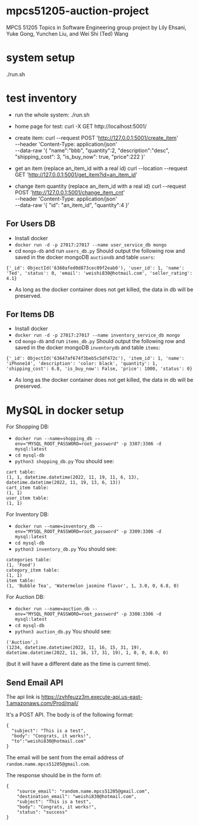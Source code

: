 # mpcs51205-auction-project

MPCS 51205 Topics in Software Engineering group project by Lily Ehsani, Yuke Gong, Yunchen Liu, and Wei Shi (Ted) Wang

# system setup

./run.sh

# test inventory

- run the whole system:
  ./run.sh

- home page for test:
  curl -X GET http://localhost:5001/

- create item:
  curl --request POST 'http://127.0.0.1:5001/create_item' \
  --header 'Content-Type: application/json' \
  --data-raw '{
  "name":"bbb",
  "quantity":2,
  "description":"desc",
  "shipping_cost": 3,
  "is_buy_now": true,
  "price":222
  }'

- get an item (replace an_item_id with a real id)
  curl --location --request GET 'http://127.0.0.1:5001/get_item?id=an_item_id'

- change item quantity (replace an_item_id with a real id)
  curl --request POST 'http://127.0.0.1:5001/change_item_cnt' \
  --header 'Content-Type: application/json' \
  --data-raw '{
  "id": "an_item_id",
  "quantity":4
  }'

## For Users DB

- Install docker
- `docker run -d -p 27017:27017 --name user_service_db mongo`
- cd `mongo-db` and run `users_db.py`
  Should output the following row and saved in the docker mongoDB `auctiondb` and table `users`:

```
{'_id': ObjectId('6360afed0d873cec09f2eab0'), 'user_id': 1, 'name': 'Ted', 'status': 0, 'email': 'weishi830@hotmail.com', 'seller_rating': 4.1}
```

- As long as the docker container does not get killed, the data in db will be preserved.

## For Items DB

- Install docker
- `docker run -d -p 27017:27017 --name inventory_service_db mongo`
- cd `mongo-db` and run `items_db.py`
  Should output the following row and saved in the docker mongoDB `inventorydb` and table `items`:

```
{'_id': ObjectId('63647af674f3beb5c5df472c'), 'item_id': 1, 'name': 'iPhone14', 'description': 'color: black', 'quantity': 1, 'shipping_cost': 6.8, 'is_buy_now': False, 'price': 1000, 'status': 0}
```

- As long as the docker container does not get killed, the data in db will be preserved.

# MySQL in docker setup

For Shopping DB:

- `docker run --name=shopping_db --env="MYSQL_ROOT_PASSWORD=root_password" -p 3307:3306 -d mysql:latest`
- `cd mysql-db`
- `python3 shopping_db.py`
  You should see:

```
cart table:
(1, 1, datetime.datetime(2022, 11, 19, 11, 6, 13), datetime.datetime(2022, 11, 19, 13, 6, 13))
cart_item table:
(1, 1)
user_item table:
(1, 1)
```

For Inventory DB:

- `docker run --name=inventory_db --env="MYSQL_ROOT_PASSWORD=root_password" -p 3309:3306 -d mysql:latest`
- `cd mysql-db`
- `python3 inventory_db.py`
  You should see:

```
categories table:
(1, 'Food')
category_item table:
(1, 1)
item table:
(1, 'Bubble Tea', 'Watermelon jasmine flavor', 1, 3.0, 0, 6.8, 0)
```

For Auction DB:

- `docker run --name=auction_db --env="MYSQL_ROOT_PASSWORD=root_password" -p 3308:3306 -d mysql:latest`
- `cd mysql-db`
- `python3 auction_db.py`
  You should see:

```
('Auction',)
(1234, datetime.datetime(2022, 11, 16, 15, 31, 19), datetime.datetime(2022, 11, 16, 17, 31, 19), 1, 0, 0, 0.0, 0)
```

(but it will have a different date as the time is current time).

## Send Email API

The api link is https://zvhfeuzz3m.execute-api.us-east-1.amazonaws.com/Prod/mail/

It's a POST API. The body is of the following format:

```
{
  "subject": "This is a test",
  "body": "Congrats, it works!",
  "to":"weishi830@hotmail.com"
}
```

The email will be sent from the email address of `random.name.mpcs51205@gmail.com`.

The response should be in the form of:

```
{
    "source_email": "random.name.mpcs51205@gmail.com",
    "destination_email": "weishi830@hotmail.com",
    "subject": "This is a test",
    "body": "Congrats, it works!",
    "status": "success"
}
```
